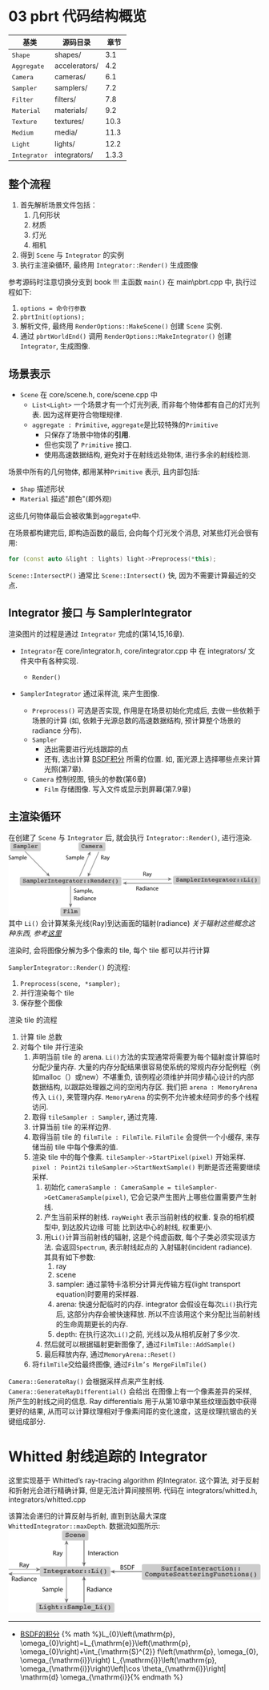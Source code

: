# 03 pbrt 代码结构概览

| 基类         | 源码目录      | 章节  |
| ------------ | ------------- | ----- |
| `Shape`      | shapes/       | 3.1   |
| `Aggregate`  | accelerators/ | 4.2   |
| `Camera`     | cameras/      | 6.1   |
| `Sampler`    | samplers/     | 7.2   |
| `Filter`     | filters/      | 7.8   |
| `Material`   | materials/    | 9.2   |
| `Texture`    | textures/     | 10.3  |
| `Medium`     | media/        | 11.3  |
| `Light`      | lights/       | 12.2  |
| `Integrator` | integrators/  | 1.3.3 |

## 整个流程

1. 首先解析场景文件包括：
   1. 几何形状
   2. 材质
   3. 灯光
   4. 相机
2. 得到 `Scene` 与 `Integrator` 的实例
3. 执行主渲染循环, 最终用 `Integrator::Render()` 生成图像

参考源码时注意切换分支到 book !!!
主函数 `main()` 在 main\pbrt.cpp 中, 执行过程如下:

1. `options = 命令行参数`
2. `pbrtInit(options);`
3. 解析文件, 最终用 `RenderOptions::MakeScene()` 创建 `Scene` 实例.
4. 通过 `pbrtWorldEnd()` 调用 `RenderOptions::MakeIntegrator()` 创建 `Integrator`, 生成图像.

## 场景表示

- `Scene` 在 core/scene.h, core/scene.cpp 中
  - `List<Light>` 一个场景才有一个灯光列表, 而非每个物体都有自己的灯光列表.
    因为这样更符合物理规律.
  - `aggregate : Primitive`, `aggregate`是比较特殊的`Primitive`
    - 只保存了场景中物体的**引用**.
    - 但也实现了 `Primitive` 接口.
    - 使用高速数据结构, 避免对于在射线远处物体, 进行多余的射线检测.

场景中所有的几何物体, 都用某种`Primitive` 表示, 且内部包括:

- `Shap` 描述形状
- `Material` 描述"颜色"(即外观)

这些几何物体最后会被收集到`aggregate`中.

在场景都构建完后, 即构造函数的最后, 会向每个灯光发个消息, 对某些灯光会很有用:

```cpp
for (const auto &light : lights) light->Preprocess(*this);
```

`Scene::IntersectP()` 通常比 `Scene::Intersect()` 快, 因为不需要计算最近的交点.

## Integrator 接口 与 SamplerIntegrator

渲染图片的过程是通过 `Integrator` 完成的(第14,15,16章).

- `Integrator`在 core/integrator.h, core/integrator.cpp 中
  在 integrators/ 文件夹中有各种实现.
  - `Render()`

- `SamplerIntegrator` 通过采样流, 来产生图像.
  - `Preprocess()` 可选是否实现, 作用是在场景初始化完成后, 去做一些依赖于场景的计算
    (如, 依赖于光源总数的高速数据结构, 预计算整个场景的 radiance 分布).
  - `Sampler`
    - 选出需要进行光线跟踪的点
    - 还有, 选出计算 <dev id="reref_1">[BSDF积分](#ref_1)</dev> 所需的位置. 如, 面光源上选择哪些点来计算光照(第7章).
  - `Camera` 控制视图, 镜头的参数(第6章)
    - `Film` 存储图像. 写入文件或显示到屏幕(第7.9章)

## 主渲染循环

在创建了 `Scene` 与 `Integrator` 后, 就会执行 `Integrator::Render()`, 进行渲染.
![SamplerIntegrator::Render() 的数据流](img/Class%20Relationships.svg)
其中 `Li()` 会计算某条光线(Ray)到达画面的辐射(radiance) *关于辐射这些概念这种东西, 参考[这里](A_辐射.md)*

渲染时, 会将图像分解为多个像素的 tile, 每个 tile 都可以并行计算

`SamplerIntegrator::Render()` 的流程:
1. `Preprocess(scene, *sampler);`
2. 并行渲染每个 tile
3. 保存整个图像

渲染 tile 的流程

1. 计算 tile 总数
2. 对每个 tile 并行渲染
   1. 声明当前 tile 的 arena.
      `Li()`方法的实现通常将需要为每个辐射度计算临时分配少量内存.
      大量的内存分配结果很容易使系统的常规内存分配例程（例如malloc（）或new）不堪重负, 该例程必须维护并同步精心设计的内部数据结构, 以跟踪处理器之间的空闲内存区.
      我们把 `arena : MemoryArena` 传入 `Li()`, 来管理内存.
      `MemoryArena` 的实例不允许被未经同步的多个线程访问.
   3. 取得 `tileSampler : Sampler`, 通过克隆.
   4. 计算当前 tile 的采样边界.
   5. 取得当前 tile 的 `filmTile : FilmTile`.
      `FilmTile` 会提供一个小缓存, 来存储当前 tile 中每个像素的值.
   6. 渲染 tile 中的每个像素.
      `tileSampler->StartPixel(pixel)` 开始采样. `pixel : Point2i`
      `tileSampler->StartNextSample()` 判断是否还需要继续采样.
      1. 初始化 `cameraSample : CameraSample = tileSampler->GetCameraSample(pixel)`, 它会记录产生图片上哪些位置需要产生射线.
      2. 产生当前采样的射线.
         `rayWeight` 表示当前射线的权重. 复杂的相机模型中, 到达胶片边缘 可能 比到达中心的射线, 权重更小.
      3. 用`Li()`计算当前射线的辐射, 这是个纯虚函数, 每个子类必须实现该方法.
          会返回`Spectrum`, 表示射线起点的 入射辐射(incident radiance).
          其具有如下参数:
         1. ray
         2. scene
         3. sampler: 通过蒙特卡洛积分计算光传输方程(light transport equation)时要用的采样器.
         4. arena: 快速分配临时的内存. integrator 会假设在每次`Li()`执行完后, 这部分内存会被快速释放. 
            所以不应该用这个来分配比当前射线的生命周期更长的内存.
         5. depth: 在执行这次`Li()`之前, 光线以及从相机反射了多少次.
      4. 然后就可以根据辐射更新图像了, 通过`FilmTile::AddSample()`
      5. 最后释放内存, 通过`MemoryArena::Reset()`
   7. 将`filmTile`交给最终图像, 通过`Film’s MergeFilmTile()`

`Camera::GenerateRay()` 会根据采样点来产生射线.
`Camera::GenerateRayDifferential()` 会给出 在图像上有一个像素差异的采样, 所产生的射线之间的信息.
Ray differentials 用于从第10章中某些纹理函数中获得更好的结果, 
从而可以计算纹理相对于像素间距的变化速度，这是纹理抗锯齿的关键组成部分.

# Whitted 射线追踪的 Integrator

这里实现基于 Whitted’s ray-tracing algorithm 的Integrator. 这个算法, 对于反射和折射光会进行精确计算, 但是无法计算间接照明.
代码在 integrators/whitted.h, integrators/whitted.cpp 

该算法会递归的计算反射与折射, 直到到达最大深度`WhittedIntegrator::maxDepth`.
数据流如图所示:
![WhittedIntegrator 的数据流](img/Surface%20Integration%20Class%20Relationships.svg)


----
- <dev id="ref_1">[BSDF的积分](#reref_1)</dev>
{% math %}L_{0}\left(\mathrm{p}, \omega_{0}\right)=L_{\mathrm{e}}\left(\mathrm{p}, \omega_{0}\right)+\int_{\mathrm{S}^{2}} f\left(\mathrm{p}, \omega_{0}, \omega_{\mathrm{i}}\right) L_{\mathrm{i}}\left(\mathrm{p}, \omega_{\mathrm{i}}\right)\left|\cos \theta_{\mathrm{i}}\right| \mathrm{d} \omega_{\mathrm{i}}{% endmath %}

